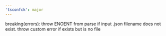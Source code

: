 ```yaml
---
'tsconfck': major
---
```


breaking(errors): throw ENOENT from parse if input .json filename does not exist. throw custom error if exists but is no file
